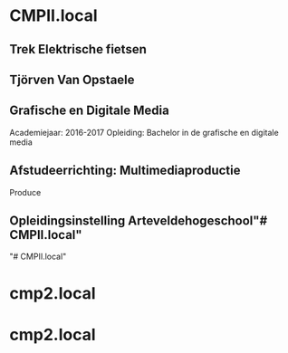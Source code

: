 
# CMPII.local

## Trek Elektrische fietsen


## Tjörven Van Opstaele


## Grafische en Digitale Media

Academiejaar: 2016-2017
Opleiding: Bachelor in de grafische en digitale media

## Afstudeerrichting: Multimediaproductie

Produce

## Opleidingsinstelling Arteveldehogeschool"# CMPII.local" 
"# CMPII.local" 
# cmp2.local
# cmp2.local
